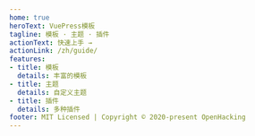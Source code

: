 ```yaml
---
home: true
heroText: VuePress模板
tagline: 模板 · 主题 · 插件
actionText: 快速上手 →
actionLink: /zh/guide/
features:
- title: 模板
  details: 丰富的模板
- title: 主题
  details: 自定义主题
- title: 插件
  details: 多种插件
footer: MIT Licensed | Copyright © 2020-present OpenHacking
---
```

